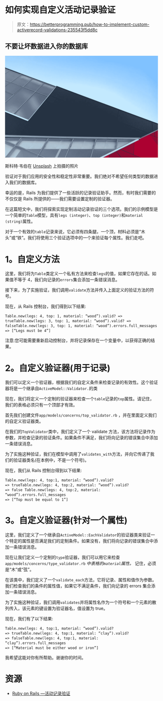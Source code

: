 # 如何实现自定义活动记录验证

> 原文：<https://betterprogramming.pub/how-to-implement-custom-activerecord-validations-235543f5dd8c>

## 不要让坏数据进入你的数据库

![](img/6ec5cc462e0bbf75c1a7d8ae85cce4b6.png)

斯科特·韦伯在 [Unsplash](https://unsplash.com/s/photos/validation?utm_source=unsplash&utm_medium=referral&utm_content=creditCopyText) 上拍摄的照片

验证对于我们应用的安全性和稳定性非常重要。我们绝对不希望任何类型的数据进入我们的数据库。

幸运的是，Rails 为我们提供了一些活跃的记录验证助手。然而，有时我们需要的不仅仅是 Rails 所提供的——我们需要设置定制的验证器。

在这篇短文中，我们将探索实现定制活动记录验证的三个选项。我们的示例模型是一个简单的`Table`模型，具有`legs (integer)`、`top (integer)`和`material (string)`属性。

对于一个有效的`table`记录来说，它必须有四条腿，一个顶，材料必须是“木头”或“铁”。我们将使用三个验证选项中的一个来验证每个属性。我们走吧。

# **1。自定义方法**

这里，我们将为`Table`类定义一个私有方法来检查`legs`的值，如果它存在的话。如果值不等于 4，我们向记录的`errors`集合添加一条错误消息。

接下来，为了实施验证，我们调用`validate`方法并传入上面定义的验证方法的符号。

现在，从 Rails 控制台，我们得到以下结果:

```
Table.new(legs: 4, top: 1, material: “wood”).valid? => trueTable.new(legs: 3, top: 1, material: “wood”).valid? => falseTable.new(legs: 3, top: 1, material: “wood”).errors.full_messages => [“Legs must be 4”]
```

注意:您可能需要重新启动控制台，并将记录保存在一个变量中，以获得正确的结果。

# **2。自定义验证器(用于记录)**

我们可以定义一个验证器，根据我们的自定义条件来检查记录的有效性。这个验证器将是一个继承自`ActiveModel::Validator.`的类

现在，我们将定义一个定制的验证器来检查一个`table`记录的`top`属性。请记住，我们的表格必须只有一个顶部才有效。

首先我们创建文件`app/models/concerns/top_validator.rb` ，并在里面定义我们的自定义验证器类。

在我们的`TopValidator`类中，我们定义了一个 validate 方法，该方法将记录作为参数，并检查记录的验证条件。如果条件不满足，我们将向记录的错误集合中添加一条错误消息。

为了实施这种验证，我们在模型中调用了`validates_with`方法，并向它传递了我们的验证器类名(在本例中，不是一个符号)。

现在，我们从 Rails 控制台得到以下结果:

```
Table.new(legs: 4, top:1, material: “wood”).valid?
=> trueTable.new(legs: 4, top:2, material: “wood”).valid?
=> false Table.new(legs: 4, top:2, material: “wood”).errors.full_messages
=> [“Top must be equal to 1”]
```

# **3。自定义验证器(针对一个属性)**

这里，我们定义了一个继承自`ActiveModel::EachValidator`的验证器类来验证一个特定的属性是否满足我们的定制条件。如果没有，我们将向记录的错误集合中添加一条错误消息。

现在让我们定义一个定制的`type`验证器，我们可以用它来检查`app/models/concerns/type_validator.rb` *中表格的`material`属性。* 记住，必须是“木”或“弦”。

在该类中，我们定义了一个`validate_each`方法，它将记录、属性和值作为参数。我们检查我们的条件的属性值，如果它不满足条件，我们向记录的 errors 集合添加一条错误消息。

为了实施这种验证，我们调用`validates`并将属性名作为一个符号和一个元素的散列传入，该元素的键设置为验证器名，值设置为 true。

现在，我们有了以下结果:

```
Table.new(legs: 4, top:1, material: “wood”).valid?
=> trueTable.new(legs: 4, top:1, material: “clay”).valid?
=> falseTable.new(legs: 4, top:1, material: “clay”).errors.full_messages
=> [“Material must be either wood or iron”] 
```

我希望这能对你有所帮助。谢谢你的时间。

# 资源

*   [Ruby on Rails —活动记录验证](https://edgeguides.rubyonrails.org/active_record_validations.html)